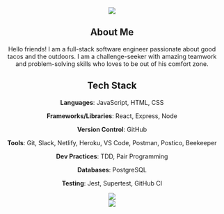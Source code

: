 <!--
**cristian-montes/cristian-montes** is a ✨ _special_ ✨ repository because its `README.md` (this file) appears on your GitHub profile.

Here are some ideas to get you started:

- 🔭 I’m currently working on ...
- 🌱 I’m currently learning ...
- 👯 I’m looking to collaborate on ...
- 🤔 I’m looking for help with ...
- 💬 Ask me about ...
- 📫 How to reach me: ...
- 😄 Pronouns: ...

[GitHub Banner (1)](https://user-images.githubusercontent.com/81943219/139157488-c6a9a02f-88bc-4858-a6c2-e076a1d72686.png)
-->
<div align="center">
<img src="https://user-images.githubusercontent.com/81943219/139157488-c6a9a02f-88bc-4858-a6c2-e076a1d72686.png">
</div>

<div>
  <h2 align="center"> About Me </h2>
    <p align="center">Hello friends! I am a full-stack software engineer passionate about good tacos and the outdoors. I am a challenge-seeker with amazing teamwork and problem-solving skills who loves to be out of his comfort zone.</p>

</div>

<div>
  <h2 align="center"> Tech Stack</h2>
  <p align="center"> <b>Languages</b>: JavaScript, HTML, CSS</p>
   <p align="center"><b>Frameworks/Libraries</b>: React, Express, Node</p>
   <p align="center"><b>Version Control</b>: GitHub</p>
   <p align="center"><b>Tools</b>: Git, Slack, Netlify, Heroku, VS Code, Postman, Postico, Beekeeper</p>
   <p align="center"><b>Dev Practices</b>: TDD, Pair Programming</p>
   <p align="center"><b>Databases</b>: PostgreSQL
</p>
   <p align="center"><b>Testing</b>: Jest, Supertest, GitHub CI</p>
</div>

<div align="center">
  <img src="https://github-readme-stats.vercel.app/api/top-langs/?username=cristian-montes&layout=compact&show_icons=true&theme=merko">
</div>

<div align="center">
  <img src="https://github-readme-stats.vercel.app/api?username=cristian-montes&show_icons=true&theme=merko">
</div>



